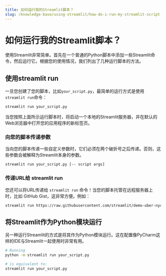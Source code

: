 ```yaml
---
title: 如何运行我的Streamlit脚本？
slug: /knowledge-base/using-streamlit/how-do-i-run-my-streamlit-script
---
```


# 如何运行我的Streamlit脚本？

使用Streamlit非常简单。首先在一个普通的Python脚本中添加一些Streamlit命令，然后运行它。根据您的使用情况，我们列出了几种运行脚本的方法。

## 使用streamlit run

一旦您创建了您的脚本，比如`your_script.py`，最简单的运行方式是使用`streamlit run`命令：

```bash
streamlit run your_script.py
```

当您按照上面所示运行脚本时，将启动一个本地的Streamlit服务器，并在默认的Web浏览器中打开您的应用程序的新标签页。

### 向您的脚本传递参数

当向您的脚本传递一些自定义参数时，它们必须在两个破折号之后传递。否则，这些参数会被解释为Streamlit本身的参数。

```bash
streamlit run your_script.py [-- script args]
```

### 传递URL给 streamlit run

您还可以将URL传递给 `streamlit run` 命令！当您的脚本托管在远程服务器上时，比如 GitHub Gist，这非常方便。例如：

```bash
streamlit run https://raw.githubusercontent.com/streamlit/demo-uber-nyc-pickups/master/streamlit_app.py
```

## 将Streamlit作为Python模块运行

另一种运行Streamlit的方式是将其作为Python模块运行。这在配置像PyCharm这样的IDE与Streamlit一起使用时非常有用。

```bash
# Running
python -m streamlit run your_script.py
```

```bash
# is equivalent to:
streamlit run your_script.py
```
